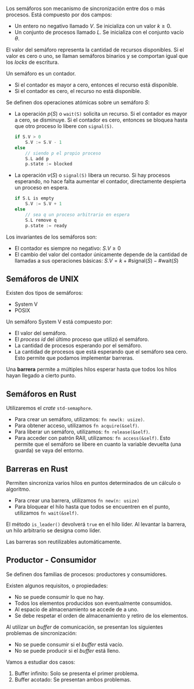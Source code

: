 Los semáforos son mecanismo de sincronización entre dos o más procesos. Está compuesto por dos campos:

- Un entero no negativo llamado $V$. Se inicializa con un valor $k \geq 0$.
- Un conjunto de procesos llamado $L$. Se inicializa con el conjunto vacío $\theta$.

El valor del semáforo representa la cantidad de recursos disponibles. Si el valor es cero o uno, se llaman semáforos binarios y se comportan igual que los *locks* de escritura.

Un semáforo es un contador.

- Si el contador es mayor a cero, entonces el recurso está disponible.
- Si el contador es cero, el recurso no está disponible.

Se definen dos operaciones atómicas sobre un semáforo $S$:

- La operación $p(S)$ o `wait(S)` solicita un recurso. Si el contador es mayor a cero, se disminuye. Si el contador es cero, entonces se bloquea hasta que otro proceso lo libere con `signal(S)`.

	```C
	if S.V > 0
		S.V := S.V - 1
	else
		// siendo p el propio proceso
		S.L add p
		p.state := blocked
	```

- La operación $v(S)$ o `signal(S)` libera un recurso. Si hay procesos esperando, no hace falta aumentar el contador, directamente despierta un proceso en espera.

	```C
	if S.L is empty
		S.V := S.V + 1
	else
		// sea q un proceso arbitrario en espera
		S.L remove q
		p.state := ready
	```

Los invariantes de los semáforos son:

- El contador es siempre no negativo: $S.V \geq 0$
- El cambio del valor del contador únicamente depende de la cantidad de llamadas a sus operaciones básicas: $S.V = k + \#\text{signal}(S) - \#\text{wait}(S)$

## Semáforos de UNIX

Existen dos tipos de semáforos:

- System V
- POSIX

Un semáforo System V está compuesto por:

- El valor del semáforo.
- El *process id* del último proceso que utilizó el semáforo.
- La cantidad de procesos esperando por el semáforo.
- La cantidad de procesos que está esperando que el semáforo sea cero. Esto permite que podamos implementar barreras.

Una **barrera** permite a múltiples hilos esperar hasta que todos los hilos hayan llegado a cierto punto.

## Semáforos en Rust

Utilizaremos el *crate* `std-semaphore`.

- Para crear un semáforo, utilizamos: `fn new(k: usize)`.
- Para obtener acceso, utilizamos `fn acquire(&self)`.
- Para liberar un semáforo, utilizamos: `fn release(&self)`.
- Para acceder con patrón RAII, utilizamos: `fn access(&self)`. Esto permite que el semáforo se libere en cuanto la variable devuelta (una guarda) se vaya del entorno.

## Barreras en Rust

Permiten sincroniza varios hilos en puntos determinados de un cálculo o algoritmo.

- Para crear una barrera, utilizamos `fn new(n: usize)`
- Para bloquear el hilo hasta que todos se encuentren en el punto, utilizamos `fn wait(&self)`.

El método `is_leader()` devolverá `true` en el hilo líder. Al levantar la barrera, un hilo arbitrario se designa como líder.

Las barreras son reutilizables automáticamente.

## Productor - Consumidor

Se definen dos familias de procesos: productores y consumidores.

Existen algunos requisitos, o propiedades:

- No se puede consumir lo que no hay.
- Todos los elementos producidos son eventualmente consumidos.
- Al espacio de almacenamiento se accede de a uno.
- Se debe respetar el orden de almacenamiento y retiro de los elementos.

Al utilizar un *buffer* de comunicación, se presentan los siguientes problemas de sincronización:

- No se puede consumir si el *buffer* está vacío.
- No se puede producir si el *buffer* está lleno.

Vamos a estudiar dos casos:

1. Buffer infinito: Solo se presenta el primer problema.
2. Buffer acotado: Se presentan ambos problemas.
